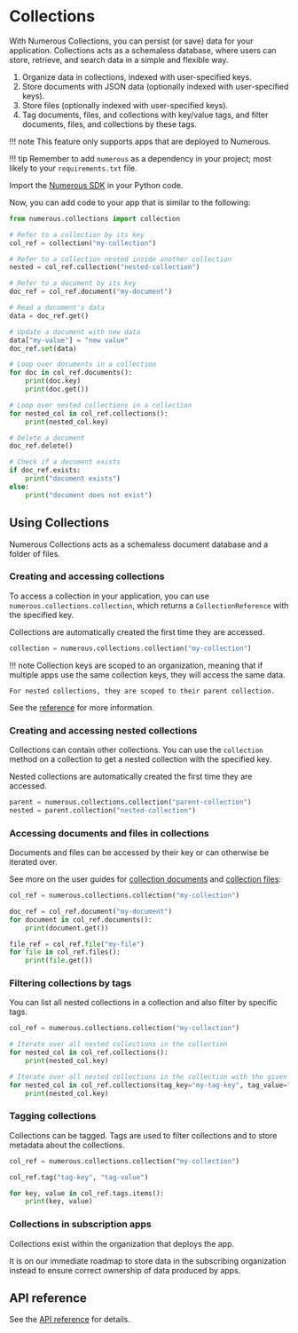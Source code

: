 # Collections

With Numerous Collections, you can persist (or save) data for your application.
Collections acts as a schemaless database, where users can store, retrieve, and search data in a simple and flexible way.

1. Organize data in collections, indexed with user-specified keys.
2. Store documents with JSON data (optionally indexed with user-specified keys).
3. Store files (optionally indexed with user-specified keys).
4. Tag documents, files, and collections with key/value tags, and filter documents, files, and collections
   by these tags.

!!! note
This feature only supports apps that are deployed to Numerous.

!!! tip
Remember to add `numerous` as a dependency in your project; most likely to your `requirements.txt` file.

Import the [Numerous SDK](http://www.pypi.org/project/numerous) in your Python
code.

Now, you can add code to your app that is similar to the following:

```py
from numerous.collections import collection

# Refer to a collection by its key
col_ref = collection("my-collection")

# Refer to a collection nested inside another collection
nested = col_ref.collection("nested-collection")

# Refer to a document by its key
doc_ref = col_ref.document("my-document")

# Read a document's data
data = doc_ref.get()

# Update a document with new data
data["my-value"] = "new value"
doc_ref.set(data)

# Loop over documents in a collection
for doc in col_ref.documents():
    print(doc.key)
    print(doc.get())

# Loop over nested collections in a collection
for nested_col in col_ref.collections():
    print(nested_col.key)

# Delete a document
doc_ref.delete()

# Check if a document exists
if doc_ref.exists:
    print("document exists")
else:
    print("document does not exist")
```

## Using Collections

Numerous Collections acts as a schemaless document database and a folder of files.

### Creating and accessing collections

To access a collection in your application, you can use
`numerous.collections.collection`, which returns a `CollectionReference` with
the specified key.

Collections are automatically created the first time they are accessed.

```py
collection = numerous.collections.collection("my-collection")
```

!!! note
Collection keys are scoped to an organization, meaning that if multiple apps
use the same collection keys, they will access the same data.

    For nested collections, they are scoped to their parent collection.

See the [reference](/reference/numerous/collections/collection#numerous.collections.collection.collection) for more information.

### Creating and accessing nested collections

Collections can contain other collections. You can use the `collection` method
on a collection to get a nested collection with the specified key.

Nested collections are automatically created the first time they are accessed.

```py
parent = numerous.collections.collection("parent-collection")
nested = parent.collection("nested-collection")
```

### Accessing documents and files in collections

Documents and files can be accessed by their key or can otherwise be iterated
over.

See more on the user guides for [collection documents](collection_documents.md)
and [collection files](collection_files.md):

```py
col_ref = numerous.collections.collection("my-collection")

doc_ref = col_ref.document("my-document")
for document in col_ref.documents():
    print(document.get())

file_ref = col_ref.file("my-file")
for file in col_ref.files():
    print(file.get())
```

### Filtering collections by tags

You can list all nested collections in a collection and also filter by specific tags.

```py
col_ref = numerous.collections.collection("my-collection")

# Iterate over all nested collections in the collection
for nested_col in col_ref.collections():
    print(nested_col.key)

# Iterate over all nested collections in the collection with the given tag
for nested_col in col_ref.collections(tag_key="my-tag-key", tag_value="my-tag-value"):
    print(nested_col.key)
```

### Tagging collections

Collections can be tagged. Tags are used to filter collections and to store
metadata about the collections.

```py
col_ref = numerous.collections.collection("my-collection")

col_ref.tag("tag-key", "tag-value")

for key, value in col_ref.tags.items():
    print(key, value)
```

### Collections in subscription apps

Collections exist within the organization that deploys the app.

It is on our immediate roadmap to store data in the subscribing
organization instead to ensure correct ownership of data produced by
apps.

## API reference

See the [API reference](reference/numerous/collections/index.md) for details.
